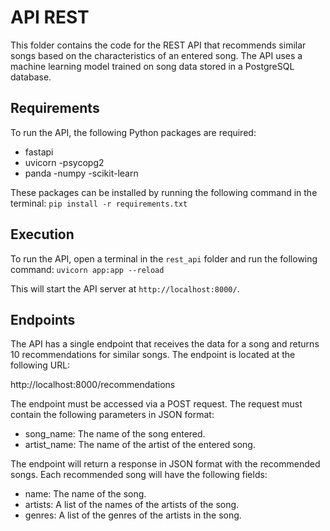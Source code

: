 # API REST
This folder contains the code for the REST API that recommends similar songs based on the characteristics of an entered song. The API uses a machine learning model trained on song data stored in a PostgreSQL database.

## Requirements

To run the API, the following Python packages are required:

- fastapi
- uvicorn
-psycopg2
- panda
-numpy
-scikit-learn

These packages can be installed by running the following command in the terminal: `pip install -r requirements.txt`

## Execution

To run the API, open a terminal in the `rest_api` folder and run the following command: `uvicorn app:app --reload`


This will start the API server at `http://localhost:8000/`.

## Endpoints

The API has a single endpoint that receives the data for a song and returns 10 recommendations for similar songs. The endpoint is located at the following URL:

http://localhost:8000/recommendations


The endpoint must be accessed via a POST request. The request must contain the following parameters in JSON format:

- song_name: The name of the song entered.
- artist_name: The name of the artist of the entered song.

The endpoint will return a response in JSON format with the recommended songs. Each recommended song will have the following fields:

- name: The name of the song.
- artists: A list of the names of the artists of the song.
- genres: A list of the genres of the artists in the song.

